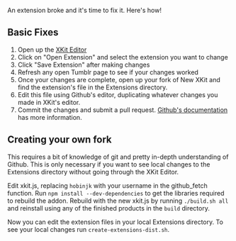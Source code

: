 An extension broke and it's time to fix it. Here's how!

## Basic Fixes
1. Open up the [XKit Editor](https://tumblr.com/xkit_editor)
2. Click on "Open Extension" and select the extension you want to change
3. Click "Save Extension" after making changes
4. Refresh any open Tumblr page to see if your changes worked
5. Once your changes are complete, open up your fork of New XKit and find the extension's file in the Extensions directory.
6. Edit this file using Github's editor, duplicating whatever changes you made in XKit's editor.
7. Commit the changes and submit a pull request.
[Github's documentation](https://help.github.com/articles/using-pull-requests/) has more information.

## Creating your own fork
This requires a bit of knowledge of git and pretty in-depth understanding of Github. This is only necessary if you 
want to see local changes to the Extensions directory without going through the XKit Editor.

Edit xkit.js, replacing `hobinjk` with your username in the github_fetch function. Run `npm install --dev-dependencies` to get the libraries required to rebuild the addon. Rebuild with the new xkit.js by running `./build.sh all` and reinstall using any of the finished products in the `build` directory.

Now you can edit the extension files in your local Extensions directory. To see your local changes run `create-extensions-dist.sh`.